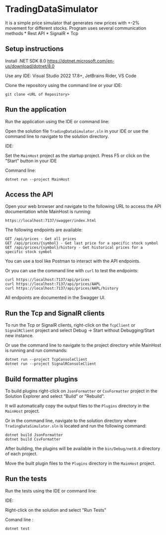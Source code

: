 # TradingDataSimulator

It is a simple price simulator that generates new prices with +-2% movement for different stocks.
Program uses several communication methods
	* Rest API
	* SignalR
	* Tcp

## Setup instructions

Install .NET SDK 8.0
https://dotnet.microsoft.com/en-us/download/dotnet/8.0

Use any IDE: Visual Studio 2022 17.8+, JetBrains Rider, VS Code

Clone the repository using the command line or your IDE:

	git clone <URL of Repository>

## Run the application

Run the application using the IDE or command line:

Open the solution file `TradingDataSimulator.sln` in your IDE or use the command line to navigate to the solution directory.

IDE:

Set the `MainHost` project as the startup project.
Press F5 or click on the "Start" button in your IDE 

Command line:

	dotnet run --project MainHost


## Access the API

Open your web browser and navigate to the following URL to access the API documentation while MainHost is running:
	
	https://localhost:7137/swagger/index.html

The following endpoints are available:

	GET /api/prices - Get all prices
	GET /api/prices/{symbol} - Get last price for a specific stock symbol
	GET /api/prices/{symbol}/history - Get historical prices for a specific stock symbol

You can use a tool like Postman to interact with the API endpoints.

Or you can use the command line with `curl` to test the endpoints:

	curl https://localhost:7137/api/prices
	curl https://localhost:7137/api/prices/AAPL
	curl https://localhost:7137/api/prices/AAPL/history

All endpoints are documented in the Swagger UI.

## Run the Tcp and SignalR clients

To run the Tcp or SignalR clients, right-click on the `TcpClient` or `SignalRClient` project and select Debug -> Start without Debugging/Start new instance.

Or use the command line to navigate to the project directory while MainHost is running and run commands:

	dotnet run --project TcpConsoleClient
	dotnet run --project SignalRConsoleClient

## Build formatter plugins

To build plugins right-click on `JsonFormatter` or `CsvFormatter` project in the Solution Explorer and select "Build" or "Rebuild".

It will automatically copy the output files to the `Plugins` directory in the `MainHost` project.

Or in the command line, navigate to the solution directory where `TradingDataSimulator.sln` is located and run the following command:

	dotnet build JsonFormatter
	dotnet build CsvFormatter

After building, the plugins will be available in the `bin/Debug/net8.0` directory of each project.

Move the built plugin files to the `Plugins` directory in the `MainHost` project.

## Run the tests

Run the tests using the IDE or command line:

IDE: 

Right-click on the solution and select "Run Tests"

Comand line : 

	dotnet test
